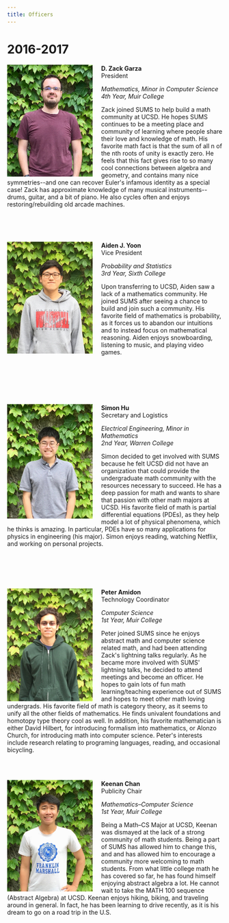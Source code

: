 ```yaml
---
title: Officers
---
```


<!--
// Sample collapsible containers, using bootstrap

<div class="panel-group" id="accordion">
  <div class="panel panel-default">
  <div class="panel-heading">
  <h4 class="panel-title">
  <a data-toggle="collapse" data-parent="#accordion" href="#collapse1">
        Collapsible Group 1</a>
</h4>
</div>
  <div id="collapse1" class="panel-collapse collapse in">
  <div class="panel-body">Lorem ipsum dolor sit amet, consectetur adipisicing elit,
      sed do eiusmod tempor incididunt ut labore et dolore magna aliqua. Ut enim ad
      minim veniam, quis nostrud exercitation ullamco laboris nisi ut aliquip ex ea
      commodo consequat.</div>
</div>
</div>
  <div class="panel panel-default">
  <div class="panel-heading">
  <h4 class="panel-title">
  <a data-toggle="collapse" data-parent="#accordion" href="#collapse2">
        Collapsible Group 2</a>
</h4>
</div>
  <div id="collapse2" class="panel-collapse collapse">
  <div class="panel-body">Lorem ipsum dolor sit amet, consectetur adipisicing elit,
      sed do eiusmod tempor incididunt ut labore et dolore magna aliqua. Ut enim ad
      minim veniam, quis nostrud exercitation ullamco laboris nisi ut aliquip ex ea
      commodo consequat.</div>
</div>
</div>
  <div class="panel panel-default">
  <div class="panel-heading">
  <h4 class="panel-title">
  <a data-toggle="collapse" data-parent="#accordion" href="#collapse3">
        Collapsible Group 3</a>
</h4>
</div>
  <div id="collapse3" class="panel-collapse collapse">
  <div class="panel-body">Lorem ipsum dolor sit amet, consectetur adipisicing elit,
      sed do eiusmod tempor incididunt ut labore et dolore magna aliqua. Ut enim ad
      minim veniam, quis nostrud exercitation ullamco laboris nisi ut aliquip ex ea
      commodo consequat.</div>
</div>
</div>
</div> -->



<style>
img {
    float: left;
    margin-right: 20px;
    width: 200px;
}
</style>

# 2016-2017

![](/static/officers/Zack.jpg)

**D. Zack Garza**<br>
President

_Mathematics, Minor in Computer Science_<br>
_4th Year, Muir College_

Zack joined SUMS to help build a math community at UCSD. He hopes SUMS continues to be a meeting place and community of learning where people share their love and knowledge of math. His favorite math fact is that the sum of all n of the nth roots of unity is exactly zero. He feels that this fact gives rise to so many cool connections between algebra and geometry, and contains many nice symmetries--and one can recover Euler's infamous identity as a special case! Zack has approximate knowledge of many musical instruments--drums, guitar, and a bit of piano. He also cycles often and enjoys restoring/rebuilding old arcade machines.

<br>
<br>
<br>

![](/static/officers/Aiden.jpg)

**Aiden J. Yoon**<br>
Vice President

_Probability and Statistics_<br>
_3rd Year, Sixth College_

Upon transferring to UCSD, Aiden saw a lack of a mathematics community. He joined SUMS after seeing a chance to build and join such a community. His favorite field of mathematics is probability, as it forces us to abandon our intuitions and to instead focus on mathematical reasoning. Aiden enjoys snowboarding, listening to music, and playing video games.

<br>
<br>
<br>
<br>
<br>

![](/static/officers/Simon.jpg)

**Simon Hu**<br>
Secretary and Logistics

_Electrical Engineering, Minor in Mathematics_<br>
_2nd Year, Warren College_

Simon decided to get involved with SUMS because he felt UCSD did not have an organization that could provide the undergraduate math community with the resources necessary to succeed. He has a deep passion for math and wants to share that passion with other math majors at UCSD. His favorite field of math is partial differential equations (PDEs), as they help model a lot of physical phenomena, which he thinks is amazing. In particular, PDEs have so many applications for physics in engineering (his major). Simon enjoys reading, watching Netflix, and working on personal projects.

<br>
<br>
<br>
<br>

![](/static/officers/Peter.jpg)

**Peter Amidon**<br>
Technology Coordinator

_Computer Science_<br>
_1st Year, Muir College_

Peter joined SUMS since he enjoys abstract math and computer science related math, and had been attending Zack's lightning talks regularly. As he became more involved with SUMS' lightning talks, he decided to attend meetings and become an officer. He hopes to gain lots of fun math learning/teaching experience out of SUMS and hopes to meet other math loving undergrads. His favorite field of math is category theory, as it seems to unify all the other fields of mathematics. He finds univalent foundations and homotopy type theory cool as well. In addition, his favorite mathematician is either David Hilbert, for introducing formalism into mathematics, or Alonzo Church, for introducing math into computer science. Peter's interests include research relating to programing languages, reading, and occasional bicycling.

<br>
<br>

![](/static/officers/Keenan.jpg)

**Keenan Chan**<br>
Publicity Chair

_Mathematics–Computer Science_<br>
_1st Year, Muir College_

Being a Math–CS Major at UCSD, Keenan was dismayed at the lack of a strong community of math students. Being a part of SUMS has allowed him to change this, and and has allowed him to encourage a community more welcoming to math students. From what little college math he has covered so far, he has found himself enjoying abstract algebra a lot. He cannot wait to take the MATH 100 sequence (Abstract Algebra) at UCSD. Keenan enjoys hiking, biking, and traveling around in general. In fact, he has been learning to drive recently, as it is his dream to go on a road trip in the U.S.

<br>
<br>
<br>
